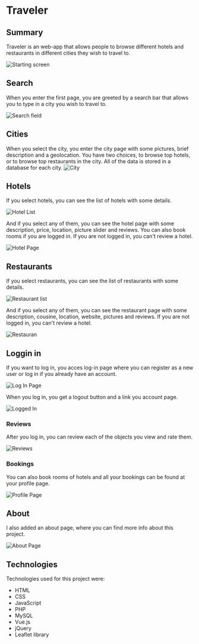 # Traveler

## Summary
Traveler is an web-app that allows people to browse different hotels
and restaurants in different cities they wish to travel to.

![Starting screen](start.png)

## Search
When you enter the first page, you are greeted by a search bar that allows you to type in a city you wish to travel to.

![Search field](search.png)

## Cities
When you select the city, you enter the city page with some pictures, brief description and a geolocation. You have two choices, to browse top hotels, or to browse top restaurants in the city. All of the data is stored in a database for each city.
![City](city.png)

## Hotels
If you select hotels, you can see the list of hotels with some details.

![Hotel List](hotel-list.png)

And if you select any of them, you can see the hotel page with some description, price, location, picture slider and reviews. You can also book rooms if you are logged in. If you are not logged in, you can't review a hotel.

![Hotel Page](hotel.png)

## Restaurants
If you select restaurants, you can see the list of restaurants with some details.

![Restaurant list](res-list.png)

And if you select any of them, you can see the restaurant page with some description, cousine, location, website, pictures and reviews. If you are not logged in, you can't review a hotel.

![Restauran](restaurant.png)

## Loggin in
If you want to log in, you acces log-in page where you can register as a new user or log in if you already have an account.

![Log In Page](login.png)

When you log in, you get a logout button and a link you account page.

![Logged In](logged.png)

### Reviews
After you log in, you can review each of the objects you view and rate them.

![Reviews](review.png)

### Bookings
You can also book rooms of hotels and all your bookings can be found at your profile page.

![Profile Page](profile.png)

## About
I also added an about page, where you can find more info about this project.

![About Page](about.png)

## Technologies
Technologies used for this project were:

- HTML
- CSS
- JavaScript
- PHP
- MySQL
- Vue.js
- jQuery
- Leaflet library

